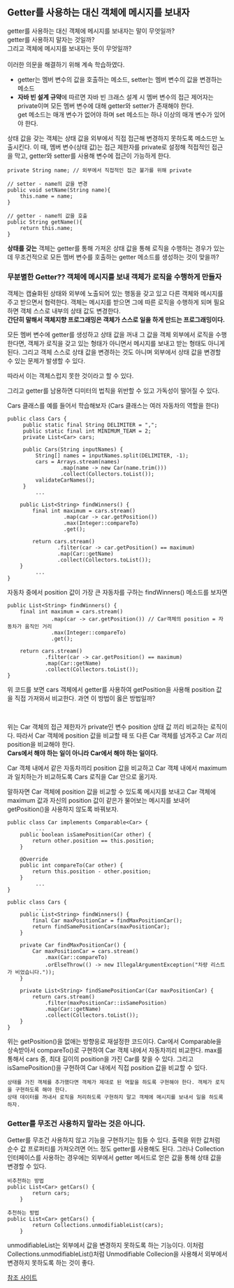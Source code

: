 ## Getter를 사용하는 대신 객체에 메시지를 보내자
getter를 사용하는 대신 객체에 메시지를 보내자는 말이 무엇일까? <br> getter를 사용하지 말자는 것일까? <br> 그리고 객체에 메시지를 보내자는 뜻이 무엇일까? <br><br> 이러한 의문을 해결하기 위해 계속 학습하였다. <br>

- getter는 멤버 변수의 값을 호출하는 메소드, setter는 멤버 변수의 값을 변경하는 메소드
- <b>자바 빈 설계 규약</b>에 따르면 자바 빈 크래스 설계 시 멤버 변수의 접근 제어자는 private이며 모든 멤버 변수에 대해 getter와 setter가 존재해야 한다.<br>
  get 메소드는 매개 변수가 없어야 하며 set 메소드는 하나 이상의 매개 변수가 있어야 한다.

상태 값을 갖는 객체는 상태 값을 외부에서 직접 접근해 변경하지 못하도록 메소드만 노출시킨다. 이 때, 멤버 변수(상태 값)는 접근 제한자를 private로 설정해 적접적인 접근을 막고, getter와 setter를 사용해 변수에 접근이 가능하게 한다.
```
private String name; // 외부에서 직접적인 접근 불가를 위해 private

// setter - name의 값을 변경
public void setName(String name){
    this.name = name;
}

// getter - name의 값을 호출
public String getName(){
    return this.name;
}
```

<b>상태를 갖는</b> 객체는 getter를 통해 가져온 상태 값을 통해 로직을 수행하는 경우가 있는데 무조건적으로 모든 멤버 변수를 호출하는 getter 메소드를 생성하는 것이 맞을까?

### 무분별한 Getter?? 객체에 메시지를 보내 객체가 로직을 수행하게 만들자
객체는 캡슐화된 상태와 외부에 노출되어 있는 행동을 갖고 있고 다른 객체와 메시지를 주고 받으면서 협력한다. 객체는 메시지를 받으면 그에 따른 로직을 수행하게 되며 필요하면 객체 스스로 내부의 상태 값도 변경한다.<br>
<b>간단히 말해서 객체지향 프로그래밍은 객체가 스스로 일을 하게 만드는 프로그래밍이다.</b> <br>

모든 멤버 변수에 getter를 생성하고 상태 값을 꺼내 그 값을 객체 외부에서 로직을 수행한다면, 객체가 로직을 갖고 있는 형태가 아니면서 메시지를 보내고 받는 형태도 아니게 된다. 그리고 객체 스스로 상태 값을 변경하는 것도 아니며 외부에서 상태 값을 변경할 수 있는 문제가 발생할 수 있다.<br>

따라서 이는 객체스럽지 못한 것이라고 할 수 있다.<br>

그리고 getter를 남용하면 디미터의 법칙을 위반할 수 있고 가독성이 떨어질 수 있다.<br>

Cars 클래스를 예를 들어서 학습해보자 (Cars 클래스는 여러 자동차의 역할을 한다)
```
public class Cars {
     public static final String DELIMITER = ",";
     public static final int MINIMUM_TEAM = 2;
     private List<Car> cars;

     public Cars(String inputNames) {
         String[] names = inputNames.split(DELIMITER, -1);
         cars = Arrays.stream(names)
                 .map(name -> new Car(name.trim()))
                 .collect(Collectors.toList());
         validateCarNames();
     }
         ...

    public List<String> findWinners() {
        final int maximum = cars.stream()
                  .map(car -> car.getPosition())	
                  .max(Integer::compareTo)
                  .get();
           
        return cars.stream()
                .filter(car -> car.getPosition() == maximum)
                .map(Car::getName)
                .collect(Collectors.toList());
    } 
         ...
}
```

자동차 중에서 position 값이 가장 큰 자동차를 구하는 findWinners() 메소드를 보자면

```
public List<String> findWinners() {
    final int maximum = cars.stream()
              .map(car -> car.getPosition()) // Car객체의 position = 자동차가 움직인 거리
              .max(Integer::compareTo)
              .get();
           
    return cars.stream()
            .filter(car -> car.getPosition() == maximum)
            .map(Car::getName)
            .collect(Collectors.toList());
} 
```
위 코드를 보면 cars 객체에서 getter를 사용하여 getPosition을 사용해 position 값을 직접 가져와서 비교한다. 과연 이 방법이 옳은 방법일까?

<br>

위는 Car 객체의 접근 제한자가 private인 변수 position 상태 값 끼리 비교하는 로직이다. 따라서 Car 객체에 position 값을 비교할 때 또 다른 Car 객체를 넘겨주고 Car 끼리 position을 비교해야 한다.<br>
<b>Cars에서 해야 하는 일이 아니라 Car에서 해야 하는 일이다.</b>

Car 객체 내에서 같은 자동차끼리 position 값을 비교하고 Car 객체 내에서 maximum 과 일치하는가 비교하도록 Cars 로직을 Car 안으로 옮기자.<br>

말하자면 Car 객체에 position 값을 비교할 수 있도록 메시지를 보내고 Car 객체에 maximum 값과 자신의 position 값이 같은가 물어보는 메시지를 보내어 getPosition()을 사용하지 않도록 바꿔보자.

```
public class Car implements Comparable<Car> {
         ...
    public boolean isSamePosition(Car other) {
        return other.position == this.position;
 	}
 	
    @Override
    public int compareTo(Car other) {
        return this.position - other.position;
    }
         ...
}

public class Cars {
         ...
    public List<String> findWinners() {
        final Car maxPositionCar = findMaxPositionCar();
        return findSamePositionCars(maxPositionCar);
    }
    
    private Car findMaxPositionCar() {
        Car maxPositionCar = cars.stream()
            .max(Car::compareTo)
            .orElseThrow(() -> new IllegalArgumentException("차량 리스트가 비었습니다."));
    }

    private List<String> findSamePositionCar(Car maxPositionCar) {
        return cars.stream()
            .filter(maxPositionCar::isSamePosition)
            .map(Car::getName)
            .collect(Collectors.toList());
    }
}
```
위는 getPosition()을 없애는 방향응로 재설정한 코드이다. Car에서 Comparable을 상속받아서 compareTo()로 구현하여 Car 객체 내에서 자동차끼리 비교한다. max를 통해서 cars 중, 최대 길이의 position을 가진 Car를 찾을 수 있다. 그리고 isSamePosition()을 구현하여 Car 내에서 직접 position 값을 비교할 수 있다.<br>

```
상태를 가진 객체를 추가했다면 객체가 제대로 된 역할을 하도록 구현해야 한다. 객체가 로직을 구현하도록 해야 한다.
상태 데이터를 꺼내서 로직을 처리하도록 구현하지 말고 객체에 메시지를 보내서 일을 하도록 하자.
```

### Getter를 무조건 사용하지 말라는 것은 아니다.
Getter를 무조건 사용하지 않고 기능을 구현하기는 힘들 수 있다. 출력을 위한 값처럼 순수 값 프로퍼티를 가져오려면 어느 정도 getter를 사용해도 된다. 그러나 Collection 인터페이스를 사용하는 경우에는 외부에서 getter 메서드로 얻은 값을 통해 상태 값을 변경할 수 있다.<br>

```
비추천하는 방법
public List<Car> getCars() {
		return cars;
	}

추천하는 방법
public List<Car> getCars() {
		return Collections.unmodifiableList(cars);
	}
```
unmodifiableList는 외부에서 값을 변경하지 못하도록 하는 기능이다. 이처럼 Collections.unmodifiableList()처럼 Unmodifiable Collecion을 사용해서 외부에서 변경하지 못하도록 하는 것이 좋다.<br>

[참조 사이트](http://onair.jtbc.joins.com/)
